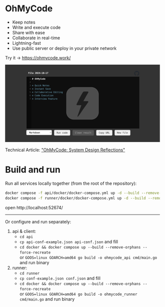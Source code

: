 # OhMyCode

* Keep notes
* Write and execute code
* Share with ease
* Collaborate in real-time
* Lightning-fast
* Use public server or deploy in your private network

Try it -> https://ohmycode.work/

![OhMyCode preview](OhMyCode-preview.png)

Technical Article: ["OhMyCode: System Design Reflections"](https://chlp8.medium.com/ohmycode-system-design-reflections-07c26f91b861)

# Build and run

Run all services locally together (from the root of the repository):
```bash
docker compose -f api/docker/docker-compose.yml up -d --build --remove-orphans --force-recreate && \
docker compose -f runner/docker/docker-compose.yml up -d --build --remove-orphans --force-recreate
```
open http://localhost:52674/

---

Or configure and run separately:
1. api & client:
    * `cd api`
    * `cp api-conf-example.json api-conf.json` and fill
    * `cd docker && docker compose up --build --remove-orphans --force-recreate`\
      or `GOOS=linux GOARCH=amd64 go build -o ohmycode_api cmd/main.go` and run binary
2. runner:
    * `cd runner`
    * `cp conf-example.json conf.json` and fill
    * `cd docker && docker compose up --build --remove-orphans --force-recreate`\
      or `GOOS=linux GOARCH=amd64 go build -o ohmycode_runner cmd/main.go` and run binary
